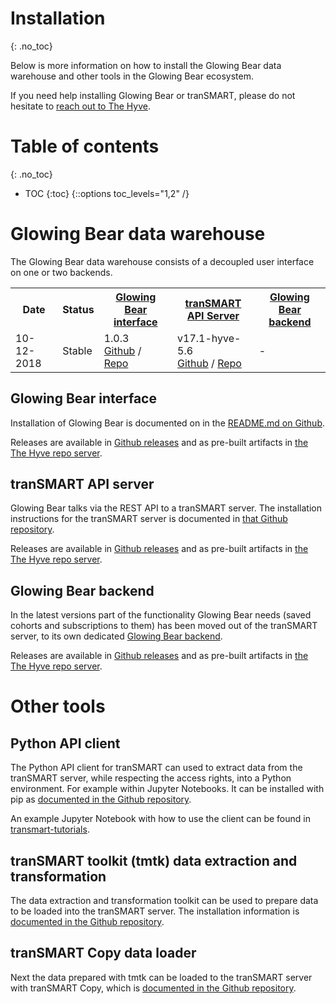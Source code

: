 # Installation
{: .no_toc}

Below is more information on how to install the Glowing Bear data warehouse and
other tools in the Glowing Bear ecosystem.

If you need help installing Glowing Bear or tranSMART, please do not hesitate to
[reach out to The Hyve](https://thehyve.nl/contact/).

# Table of contents
{: .no_toc}

* TOC
{:toc}
{::options toc_levels="1,2" /}

# Glowing Bear data warehouse

The Glowing Bear data warehouse consists of a decoupled user interface on one or
two backends.

<table>
  <tr>
    <th>Date</th>
    <th>Status</th>
    <th><a href="#glowing-bear-interface">Glowing Bear interface</a></th>
    <th><a href="#transmart-api-server">tranSMART API Server</a></th>
    <th><a href="#glowing-bear-backend">Glowing Bear backend</a></th>
  </tr>
  <tr>
    <td>10-12-2018</td>
    <td>Stable</td>
    <td>
    1.0.3<br/>
    <a href="https://github.com/thehyve/glowing-bear/releases/tag/1.0.3">Github</a> /
    <a href="https://repo.thehyve.nl/content/repositories/releases/nl/thehyve/glowing-bear/1.0.3/">Repo</a>
    </td>
    <td>
    v17.1-hyve-5.6<br/>
    <a href="https://github.com/thehyve/transmart-core/releases/tag/v17.1-hyve-5.6">Github</a> /
    <a href="https://repo.thehyve.nl/content/repositories/releases/org/transmartproject/transmart-api-server/17.1-HYVE-5.6/">Repo</a>
    </td>
    <td>-</td>
  </tr>
</table>

## Glowing Bear interface
Installation of Glowing Bear is documented on in the
[README.md on Github](https://github.com/thehyve/glowing-bear#how-to-install).

Releases are available in [Github releases](https://github.com/thehyve/glowing-bear/releases) and as pre-built artifacts in [the The Hyve repo server](https://repo.thehyve.nl/content/repositories/releases/nl/thehyve/glowing-bear/).

## tranSMART API server
Glowing Bear talks via the REST API to a tranSMART server. The installation
instructions for the tranSMART server is documented in
[that Github repository](https://github.com/thehyve/transmart-core/tree/dev/docs#transmart-171-installation).

Releases are available in [Github releases](https://github.com/thehyve/transmart-core/releases) and as pre-built artifacts in [the The Hyve repo server](https://repo.thehyve.nl/content/repositories/releases/org/transmartproject/transmart-api-server/).

## Glowing Bear backend
In the latest versions part of the functionality Glowing Bear needs (saved
cohorts and subscriptions to them) has been moved out of the tranSMART server,
to its own dedicated [Glowing Bear backend](https://github.com/thehyve/gb-backend).

Releases are available in [Github releases](https://github.com/thehyve/gb-backend/releases) and as pre-built artifacts in [the The Hyve repo server](https://repo.thehyve.nl/content/repositories/releases/nl/thehyve/gb/backend/gb-backend/).

# Other tools

## Python API client

The Python API client for tranSMART can used to extract data from the tranSMART
server, while respecting the access rights, into a Python environment. For
example within Jupyter Notebooks. It can be installed with pip as [documented in
the Github repository](https://github.com/thehyve/transmart-api-client-py#installation).

An example Jupyter Notebook with how to use the client can be found in
[transmart-tutorials](https://github.com/thehyve/transmart-tutorials).

## tranSMART toolkit (tmtk) data extraction and transformation

The data extraction and transformation toolkit can be used to prepare data to be
loaded into the tranSMART server. The installation information is [documented in
the Github repository](https://github.com/thehyve/tmtk#installation).

## tranSMART Copy data loader

Next the data prepared with tmtk can be loaded to the tranSMART server with
tranSMART Copy, which is [documented in the Github repository](https://github.com/thehyve/transmart-core/tree/dev/transmart-copy).
